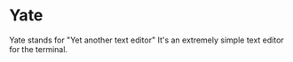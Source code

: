 # Yate
Yate stands for "Yet another text editor"
It's an extremely simple text editor for the terminal.